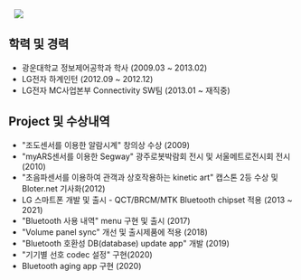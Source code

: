 <!--
**Minhyun-park/Minhyun-park** is a ✨ _special_ ✨ repository because its `README.md` (this file) appears on your GitHub profile.

Here are some ideas to get you started:

- 🔭 I’m currently working on ...
- 🌱 I’m currently learning ...
- 👯 I’m looking to collaborate on ...
- 🤔 I’m looking for help with ...
- 💬 Ask me about ...
- 📫 How to reach me: ...
- 😄 Pronouns: ...
- ⚡ Fun fact: ...
-->
<div>
    <img 
        src="https://hits.seeyoufarm.com/api/count/incr/badge.svg?url=https%3A%2F%2Fgithub.com%2FAlpoxDev"
        style="height : auto; margin-left : 10px; margin-right : 10px;"/>
</div>

## 학력 및 경력
- 광운대학교 정보제어공학과 학사 (2009.03 ~ 2013.02)
- LG전자 하계인턴 (2012.09 ~ 2012.12)
- LG전자 MC사업본부 Connectivity SW팀 (2013.01 ~ 재직중)

## Project 및 수상내역
- "조도센서를 이용한 알람시계" 창의상 수상 (2009)
- "myARS센서를 이용한 Segway" 광주로봇박람회 전시 및 서울메트로전시회 전시(2010)
- "초음파센서를 이용하여 관객과 상호작용하는 kinetic art" 캡스톤 2등 수상 및 Bloter.net 기사화(2012)
- LG 스마트폰 개발 및 출시 - QCT/BRCM/MTK Bluetooth chipset 적용 (2013 ~ 2021)
- "Bluetooth 사용 내역" menu 구현 및 출시 (2017)
- "Volume panel sync" 개선 및 출시제품에 적용 (2018)
- "Bluetooth 호환성 DB(database) update app" 개발 (2019)
- "기기별 선호 codec 설정" 구현(2020)
- Bluetooth aging app 구현 (2020)
